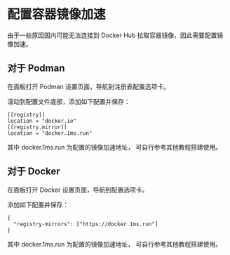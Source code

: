# 配置容器镜像加速

由于一些原因国内可能无法连接到 Docker Hub 拉取容器镜像，因此需要配置镜像加速。

## 对于 Podman

在面板打开 Podman 设置页面，导航到注册表配置选项卡。

滚动到配置文件底部，添加如下配置并保存：

```
[[registry]]
location = "docker.io"
[[registry.mirror]]
location = "docker.1ms.run"
```

其中 docker.1ms.run 为配置的镜像加速地址， 可自行参考其他教程搭建使用。

## 对于 Docker

在面板打开 Docker 设置页面，导航到配置选项卡。

添加如下配置并保存：

```
{
  "registry-mirrors": ["https://docker.1ms.run"]
}
```

其中 docker.1ms.run 为配置的镜像加速地址， 可自行参考其他教程搭建使用。
